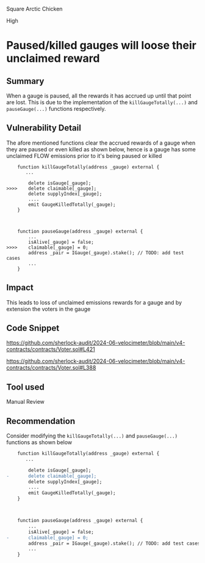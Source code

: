 Square Arctic Chicken

High

# Paused/killed gauges will loose their unclaimed reward

## Summary
When a gauge is paused, all the rewards it has accrued up until that point are lost. This is due to the implementation of the `killGaugeTotally(...)` and `pauseGauge(...)` functions respectively.

## Vulnerability Detail
The afore mentioned functions clear the accrued rewards of a gauge when they are paused or even killed as shown below, hence is a gauge has some unclaimed FLOW emissions prior to it's being paused or killed

```solidity
    function killGaugeTotally(address _gauge) external {
       ...

        delete isGauge[_gauge];
>>>>    delete claimable[_gauge];
        delete supplyIndex[_gauge];
        ....
        emit GaugeKilledTotally(_gauge);
    }



    function pauseGauge(address _gauge) external {
        ...
        isAlive[_gauge] = false;
>>>>    claimable[_gauge] = 0;
        address _pair = IGauge(_gauge).stake(); // TODO: add test cases
        ...
    }
```

## Impact
This leads to loss of unclaimed emissions rewards for a gauge and by extension the voters in the gauge

## Code Snippet
https://github.com/sherlock-audit/2024-06-velocimeter/blob/main/v4-contracts/contracts/Voter.sol#L421

https://github.com/sherlock-audit/2024-06-velocimeter/blob/main/v4-contracts/contracts/Voter.sol#L388


## Tool used

Manual Review

## Recommendation

Consider modifying the `killGaugeTotally(...)`  and `pauseGauge(...)` functions as shown below

```diff
    function killGaugeTotally(address _gauge) external {
       ...

        delete isGauge[_gauge];
-       delete claimable[_gauge];
        delete supplyIndex[_gauge];
        ....
        emit GaugeKilledTotally(_gauge);
    }



    function pauseGauge(address _gauge) external {
        ...
        isAlive[_gauge] = false;
-       claimable[_gauge] = 0;
        address _pair = IGauge(_gauge).stake(); // TODO: add test cases
        ...
    }

```